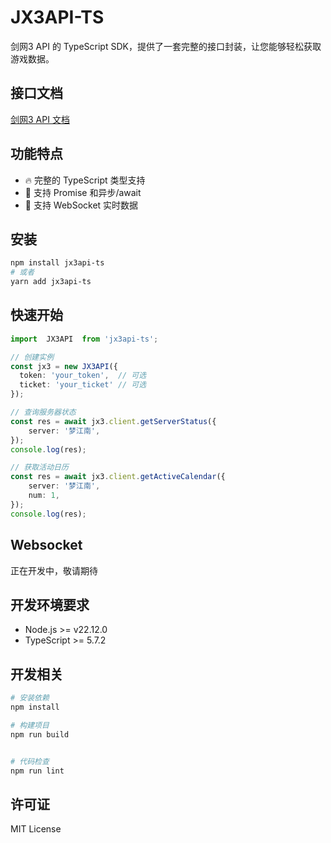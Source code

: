 # JX3API-TS

剑网3 API 的 TypeScript SDK，提供了一套完整的接口封装，让您能够轻松获取游戏数据。

## 接口文档

[剑网3 API 文档](https://jx3api.com/)

## 功能特点

- 🔥 完整的 TypeScript 类型支持
- 🚀 支持 Promise 和异步/await
- 🔌 支持 WebSocket 实时数据


## 安装

```bash
npm install jx3api-ts
# 或者
yarn add jx3api-ts
```

## 快速开始

```typescript
import  JX3API  from 'jx3api-ts';

// 创建实例
const jx3 = new JX3API({
  token: 'your_token',  // 可选
  ticket: 'your_ticket' // 可选
});
```
```typescript
// 查询服务器状态
const res = await jx3.client.getServerStatus({
    server: '梦江南',
});
console.log(res);
```
```typescript
// 获取活动日历
const res = await jx3.client.getActiveCalendar({
    server: '梦江南',
    num: 1,
});
console.log(res);
```
## Websocket
正在开发中，敬请期待
## 开发环境要求

- Node.js >= v22.12.0
- TypeScript >= 5.7.2

## 开发相关

```bash
# 安装依赖
npm install

# 构建项目
npm run build


# 代码检查
npm run lint
```

## 许可证

MIT License 